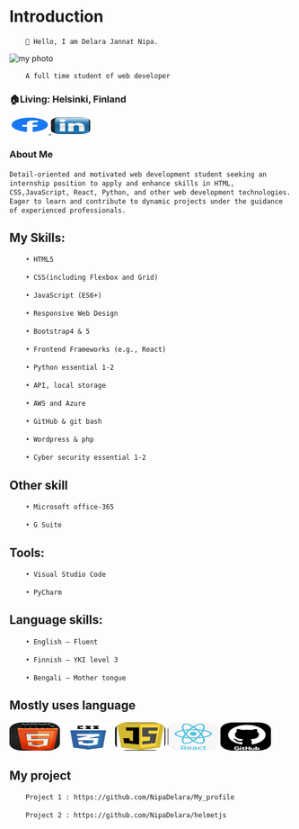 # Introduction

        👋 Hello, I am Delara Jannat Nipa. 

<img src="images/myPhoto" alt="my photo" width="350" height="300" style="border-radius: 5%;">


        A full time student of web developer

### 🏠Living:  Helsinki, Finland

<a href="https://www.facebook.com/delara.nipa/">
<img src="images/facebook.png" alt="Facebook" width="70" height="30" style="border-radius: 25%;">
</a>
<a href="https://www.linkedin.com/in/delara-jannat-nipa-2b13a5232/">
<img src="images/linkedIn.png" alt="LinkedIn" width="70" height="30" style="border-radius: 25%;">
</a>

### About Me

    Detail-oriented and motivated web development student seeking an internship position to apply and enhance skills in HTML, CSS,JavaScript, React, Python, and other web development technologies. Eager to learn and contribute to dynamic projects under the guidance of experienced professionals.

## My Skills:

        • HTML5

        • CSS(including Flexbox and Grid)

        • JavaScript (ES6+)

        • Responsive Web Design

        • Bootstrap4 & 5

        • Frontend Frameworks (e.g., React)

        • Python essential 1-2

        • API, local storage

        • AWS and Azure

        • GitHub & git bash

        • Wordpress & php

        • Cyber security essential 1-2

## Other skill
        • Microsoft office-365

        • G Suite

## Tools:
        • Visual Studio Code

        • PyCharm

## Language skills:

        • English – Fluent

        • Finnish – YKI level 3

        • Bengali – Mother tongue

## Mostly uses language 

<img src="images/html.png" alt="HTML" width="90" height="50" style="border-radius: 25%;"> <img src="images/css.png" alt="CSS" width="90" height="50" style="border-radius: 25%;"> <img src="images/js.png" alt="JavaScript" width="90" height="50" style="border-radius: 25%;"> <img src="images/react.png" alt="Facebook" width="90" height="50" style="border-radius: 25%;"> <img src="images/git.png" alt="GIT" width="90" height="50" style="border-radius: 25%;">

## My project

        Project 1 : https://github.com/NipaDelara/My_profile

        Project 2 : https://github.com/NipaDelara/helmetjs
